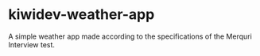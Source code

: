 # kiwidev-weather-app
A simple weather app made according to the specifications of the Merquri Interview test.
